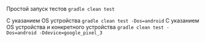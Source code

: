 Простой запуск тестов `gradle clean test`

С указанием OS устройства `gradle clean test -Dos=android`
С указанием OS устройства и конкретного устройства `gradle clean test -Dos=android -Ddevice=google_pixel_3`
